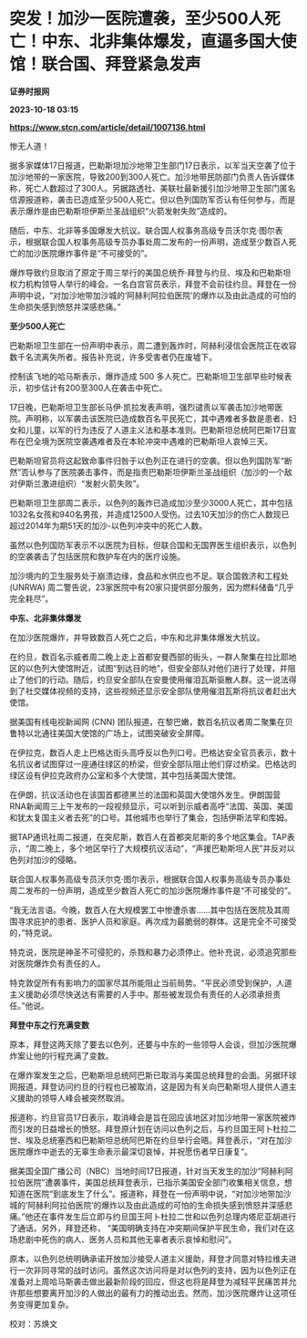 # 突发！加沙一医院遭袭，至少500人死亡！中东、北非集体爆发，直逼多国大使馆！联合国、拜登紧急发声
**证券时报网**

**2023-10-18 03:15**

**https://www.stcn.com/article/detail/1007136.html**

惨无人道！

据多家媒体17日报道，巴勒斯坦加沙地带卫生部门17日表示，以军当天空袭了位于加沙地带的一家医院，导致200到300人死亡。加沙地带民防部门负责人告诉媒体称，死亡人数超过了300人。另据路透社、美联社最新援引加沙地带卫生部门匿名信源报道称，袭击已造成至少500人死亡。但以色列国防军否认有任何参与，而是表示爆炸是由巴勒斯坦伊斯兰圣战组织“火箭发射失败”造成的。

随后，中东、北非等多国爆发大抗议。联合国人权事务高级专员沃尔克·图尔表示，根据联合国人权事务高级专员办事处周二发布的一份声明，造成至少数百人死亡的加沙医院爆炸事件是“不可接受的”。

爆炸导致约旦取消了原定于周三举行的美国总统乔·拜登与约旦、埃及和巴勒斯坦权力机构领导人举行的峰会。一名白宫官员表示，拜登不会前往约旦。拜登在一份声明中说，“对加沙地带加沙城的‘阿赫利阿拉伯医院’的爆炸以及由此造成的可怕的生命损失感到愤怒并深感悲痛。”

**至少500人死亡** 

巴勒斯坦卫生部在一份声明中表示，周二遭到轰炸时，阿赫利浸信会医院正在收容数千名流离失所者。报告补充说，许多受害者仍在废墟下。

控制该飞地的哈马斯表示，爆炸造成 500 多人死亡。巴勒斯坦卫生部早些时候表示，初步估计有200至300人在袭击中死亡。

17日晚，巴勒斯坦卫生部长马伊·凯拉发表声明，强烈谴责以军袭击加沙地带医院。声明称，以军袭击该医院已造成数百名平民死亡，其中遇难者多数是患者、妇女和儿童，以军的行为违反了人道主义法和基本准则。巴勒斯坦总统阿巴斯17日宣布在巴全境为医院空袭遇难者及在本轮冲突中遇难的巴勒斯坦人哀悼三天。

巴勒斯坦官员将这起致命事件归咎于以色列正在进行的空袭。但以色列国防军“断然”否认参与了医院袭击事件，而是指责巴勒斯坦伊斯兰圣战组织（加沙的一个敌对伊斯兰激进组织）“发射火箭失败”。

巴勒斯坦卫生部周二表示，以色列的轰炸已造成加沙至少3000人死亡，其中包括1032名女孩和940名男孩，并造成12500人受伤。过去10天加沙的伤亡人数现已超过2014年为期51天的加沙-以色列冲突中的死亡人数。

虽然以色列国防军表示不以医院为目标，但联合国和无国界医生组织表示，以色列的空袭袭击了包括医院和救护车在内的医疗设施。

加沙境内的卫生服务处于崩溃边缘，食品和水供应也不足。联合国救济和工程处 (UNRWA) 周二警告说，23家医院中有20家只提供部分服务，因为燃料储备“几乎完全耗尽”。

**中东、北非集体爆发**

在加沙医院爆炸，并导致数百人死亡之后，中东和北非集体爆发大抗议。

在约旦，数百名示威者周二晚上走上首都安曼西部的街头，一群人聚集在拉比耶地区的以色列大使馆附近，试图“到达目的地”，但安全部队对他们进行了处理，并阻止了他们的行动。随后，约旦安全部队在安曼使用催泪瓦斯驱散人群。这一说法得到了社交媒体视频的支持，这些视频还显示安全部队使用催泪瓦斯将抗议者赶出大使馆。

据美国有线电视新闻网 (CNN) 团队报道，在黎巴嫩，数百名抗议者周二聚集在贝鲁特以北通往美国大使馆的广场上，试图突破安全屏障。

在伊拉克，数百人走上巴格达街头高呼反以色列口号。巴格达安全官员表示，数十名抗议者试图穿过一座通往绿区的桥梁，但安全部队阻止他们穿过桥梁。巴格达的绿区设有伊拉克政府办公室和多个大使馆，其中包括美国大使馆。

在伊朗，抗议活动也在该国首都德黑兰的法国和英国大使馆外发生。伊朗国营RNA新闻周三上午发布的一段视频显示，可以听到示威者高呼“法国、英国、美国和犹太复国主义者去死”的口号。其他城市也举行了集会，包括伊斯法罕和库姆。

据TAP通讯社周二报道，在突尼斯，数百人在首都突尼斯的多个地区集会。TAP表示，“周二晚上，多个地区举行了大规模抗议活动”，“声援巴勒斯坦人民”并反对以色列对加沙的侵略。

联合国人权事务高级专员沃尔克·图尔表示，根据联合国人权事务高级专员办事处周二发布的一份声明，造成至少数百人死亡的加沙医院爆炸事件是“不可接受的”。

“我无法言语。今晚，数百人在大规模罢工中惨遭杀害……其中包括在医院及其周围寻求庇护的患者、医护人员和家庭。再次成为最脆弱的群体。这是完全不可接受的，”特克说。

特克说，医院是神圣不可侵犯的，杀戮和暴力必须停止。他补充说，必须追究那些对医院爆炸负有责任的人。

特克敦促所有有影响力的国家尽其所能阻止当前局势。“平民必须受到保护，人道主义援助必须尽快送达有需要的人手中。那些被发现负有责任的人必须承担责任。”他说。

**拜登中东之行充满变数**

原本，拜登这两天除了要去以色列，还要与中东的一些领导人会谈，但加沙医院爆炸案让他的行程充满了变数。

在爆炸案发生之后，巴勒斯坦总统阿巴斯已取消与美国总统拜登的会面。另据环球网报道，拜登访问约旦的行程也已被取消，这是因为有关向巴勒斯坦人提供人道主义援助的领导人峰会被突然取消。

报道称，约旦官员17日表示，取消峰会是旨在回应该地区对加沙地带一家医院被炸而引发的日益增长的愤怒。拜登原计划在访问以色列之后，与约旦国王阿卜杜拉二世、埃及总统塞西和巴勒斯坦总统阿巴斯在约旦举行会晤。拜登表示，“对在加沙医院爆炸中逝去的无辜生命表示最深切哀悼，并祝愿伤者早日康复”。

据美国全国广播公司（NBC）当地时间17日报道，针对当天发生的加沙“阿赫利阿拉伯医院”遭袭事件，美国总统拜登表示，已指示美国安全部门收集相关信息，想知道在医院“到底发生了什么”。报道称，拜登在一份声明中说，“对加沙地带加沙城的‘阿赫利阿拉伯医院’的爆炸以及由此造成的可怕的生命损失感到愤怒并深感悲痛。”他还在事件发生后立即与约旦国王阿卜杜拉二世和以色列总理内塔尼亚胡进行了通话。另外，拜登还称， “美国明确支持在冲突期间保护平民生命，我们对在这场悲剧中死伤的病人、医务人员和其他无辜者表示哀悼和慰问”。

原本，以色列总统明确承诺开放加沙接受人道主义援助，拜登才同意对特拉维夫进行一次非同寻常的战时访问。虽然这次访问将是对以色列的支持，因为以色列正在准备对上周哈马斯袭击做出最新阶段的回应，但这也将是拜登为减轻平民痛苦并允许那些想要离开加沙的人做出的最有力的推动出去。然而，加沙医院爆炸让这项任务变得更加复杂。

校对：苏焕文